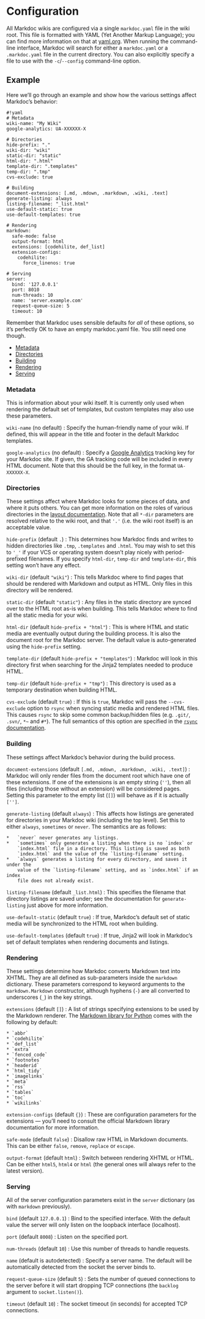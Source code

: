 # Configuration

All Markdoc wikis are configured via a single `markdoc.yaml` file in the wiki
root. This file is formatted with YAML (Yet Another Markup Language); you can
find more information on that at [yaml.org](http://yaml.org/). When running the
command-line interface, Markdoc will search for either a `markdoc.yaml` or a
`.markdoc.yaml` file in the current directory. You can also explicitly specify a
file to use with the `-c`/`--config` command-line option.

## Example

Here we’ll go through an example and show how the various settings affect
Markdoc’s behavior:

    #!yaml
    # Metadata
    wiki-name: "My Wiki"
    google-analytics: UA-XXXXXX-X
    
    # Directories
    hide-prefix: "."
    wiki-dir: "wiki"
    static-dir: "static"
    html-dir: ".html"
    template-dir: ".templates"
    temp-dir: ".tmp"
    cvs-exclude: true
    
    # Building
    document-extensions: [.md, .mdown, .markdown, .wiki, .text]
    generate-listing: always
    listing-filename: "_list.html"
    use-default-static: true
    use-default-templates: true
    
    # Rendering
    markdown:
      safe-mode: false
      output-format: html
      extensions: [codehilite, def_list]
      extension-configs:
        codehilite:
          force_linenos: true
    
    # Serving
    server:
      bind: '127.0.0.1'
      port: 8010
      num-threads: 10
      name: 'server.example.com'
      request-queue-size: 5
      timeout: 10

Remember that Markdoc uses sensible defaults for *all* of these options, so it’s
perfectly OK to have an empty markdoc.yaml file. You still need one though.

*   [Metadata](#metadata)
*   [Directories](#directories)
*   [Building](#building)
*   [Rendering](#rendering)
*   [Serving](#serving)

### Metadata

This is information about your wiki itself. It is currently only used when
rendering the default set of templates, but custom templates may also use these
parameters.

`wiki-name` (no default)
:   Specify the human-friendly name of your wiki. If defined, this will appear
    in the title and footer in the default Markdoc templates.

`google-analytics` (no default)
:   Specify a [Google Analytics][] tracking key for your Markdoc site. If given,
    the GA tracking code will be included in every HTML document. Note that this
    should be the full key, in the format `UA-XXXXXX-X`.

  [google analytics]: http://google.com/analytics/

### Directories

These settings affect where Markdoc looks for some pieces of data, and where it
puts others. You can get more information on the roles of various directories in
the [layout documentation](/layout). Note that all `*-dir` parameters are
resolved relative to the wiki root, and that `'.'` (i.e. the wiki root itself)
is an acceptable value.

`hide-prefix` (default `.`)
:   This determines how Markdoc finds and writes to hidden directories like
    `.tmp`, `.templates` and `.html`. You may wish to set this to `'_'` if your
    VCS or operating system doesn’t play nicely with period-prefixed filenames.
    If you specify `html-dir`, `temp-dir` and `template-dir`, this setting won’t
    have any effect.

`wiki-dir` (default `"wiki"`)
:   This tells Markdoc where to find pages that should be rendered with Markdown
    and output as HTML. Only files in this directory will be rendered.

`static-dir` (default `"static"`)
:   Any files in the static directory are synced over to the HTML root as-is
    when building. This tells Markdoc where to find all the static media for
    your wiki.

`html-dir` (default `hide-prefix + "html"`)
:   This is where HTML and static media are eventually output during the
    building process. It is also the document root for the Markdoc server. The
    default value is auto-generated using the `hide-prefix` setting.

`template-dir` (default `hide-prefix + "templates"`)
:   Markdoc will look in this directory first when searching for the Jinja2
    templates needed to produce HTML.

`temp-dir` (default `hide-prefix + "tmp"`)
:   This directory is used as a temporary destination when building HTML.

`cvs-exclude` (default `true`)
:   If this is `true`, Markdoc will pass the `--cvs-exclude` option to `rsync`
    when syncing static media and rendered HTML files. This causes `rsync` to
    skip some common backup/hidden files (e.g. `.git/`, `.svn/`, `*~` and `#*`).
    The full semantics of this option are specified in the
    [`rsync` documentation][rsync-docs].

  [rsync-docs]: http://www.samba.org/ftp/rsync/rsync.html

### Building

These settings affect Markdoc’s behavior during the build process.

`document-extensions` (default `[.md, .mdown, .markdown, .wiki, .text]`)
:   Markdoc will only render files from the document root which have one of
    these extensions. If one of the extensions is an empty string (`''`), then
    all files (including those without an extension) will be considered pages.
    Setting this parameter to the empty list (`[]`) will behave as if it is
    actually `['']`.

`generate-listing` (default `always`)
:   This affects how listings are generated for directories in your Markdoc wiki
    (including the top level). Set this to either `always`, `sometimes` or
    `never`. The semantics are as follows:
  
    *   `never` never generates any listings.
    *   `sometimes` only generates a listing when there is no `index` or
        `index.html` file in a directory. This listing is saved as both
        `index.html` and the value of the `listing-filename` setting.
    *   `always` generates a listing for every directory, and saves it under the
        value of the `listing-filename` setting, and as `index.html` if an index
        file does not already exist.

`listing-filename` (default `_list.html`)
:   This specifies the filename that directory listings are saved under; see the
    documentation for `generate-listing` just above for more information.

`use-default-static` (default `true`)
:   If true, Markdoc’s default set of static media will be synchronized to the
    HTML root when building.

`use-default-templates` (default `true`)
:   If true, Jinja2 will look in Markdoc’s set of default templates when
    rendering documents and listings.

### Rendering

These settings determine how Markdoc converts Markdown text into XHTML. They are
all defined as sub-parameters inside the `markdown` dictionary. These parameters
correspond to keyword arguments to the `markdown.Markdown` constructor, although
hyphens (`-`) are all converted to underscores (`_`) in the key strings.

`extensions` (default `[]`)
:   A list of strings specifying extensions to be used by the Markdown renderer.
    The [Markdown library for Python][markdown-python-lib] comes with the
    following by default:
  
    * `abbr`
    * `codehilite`
    * `def_list`
    * `extra`
    * `fenced_code`
    * `footnotes`
    * `headerid`
    * `html_tidy`
    * `imagelinks`
    * `meta`
    * `rss`
    * `tables`
    * `toc`
    * `wikilinks`

  [markdown-python-lib]: http://www.freewisdom.org/projects/python-markdown

`extension-configs` (default `{}`)
:   These are configuration parameters for the extensions — you’ll need to
    consult the official Markdown library documentation for more information.

`safe-mode` (default `false`)
:   Disallow raw HTML in Markdown documents. This can be either `false`,
    `remove`, `replace` or `escape`.

`output-format` (default `html`)
:   Switch between rendering XHTML or HTML. Can be either `html5`, `html4`
    or `html` (the general ones will always refer to the latest
    version).

### Serving

All of the server configuration parameters exist in the `server` dictionary (as
with `markdown` previously).

`bind` (default `127.0.0.1`)
:   Bind to the specified interface. With the default value the server will only
    listen on the loopback interface (localhost).

`port` (default `8008`)
:   Listen on the specified port.

`num-threads` (default `10`)
:   Use this number of threads to handle requests.

`name` (default is autodetected)
:   Specify a server name. The default will be automatically detected from the
    socket the server binds to.

`request-queue-size` (default `5`)
:   Sets the number of queued connections to the server before it will start
    dropping TCP connections (the `backlog` argument to `socket.listen()`).

`timeout` (default `10`)
:   The socket timeout (in seconds) for accepted TCP connections.
